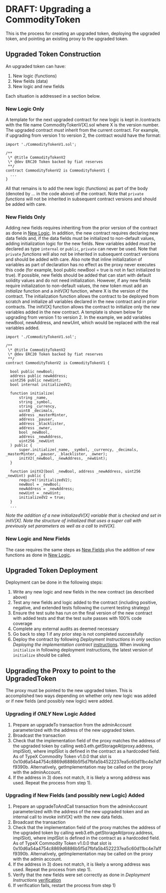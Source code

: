 # DRAFT: Upgrading a CommodityToken

This is the process for creating an upgraded token, deploying the upgraded
token, and pointing an existing proxy to the upgraded token.

## Upgraded Token Construction

An upgraded token can have:

1. New logic (functions)
2. New fields (data)
3. New logic and new fields

Each situation is addressed in a section below.

### New Logic Only

A template for the next upgraded contract for new logic is kept in /contracts
with the file name CommodityTokenV[X].sol where X is the version number. The upgraded
contract _must_ inherit from the current contract. For example, if upgrading
from version 1 to version 2, the contract would have the format:

```
import './CommodityTokenV1.sol';

/**
 \* @title CommodityTokenV2
 \* @dev ERC20 Token backed by fiat reserves
 **/
contract CommodityTokenV2 is CommodityTokenV1 {
  ...
}

```

All that remains is to add the new logic (functions) as part of the body
(denoted by ... in the code above) of the contract. Note that `private`
_functions_ will not be inherited in subsequent contract versions and should be
added with care.

### New Fields Only

Adding new fields requires inheriting from the prior version of the contract as
done in [New Logic](#new-logic-only). In addition, the new contract requires
declaring new data fields and, if the data fields must be initialized to
non-default values, adding initialization logic for the new fields. New
variables added _must_ be declared as type `internal` or `public`, `private` can
never be used. Note that `private` _functions_ will also not be inherited in
subsequent contract versions and should be added with care. Also note that
inline initialization of variables as part of declaration has no effect as the
proxy never executes this code (for example, bool public newBool = true is not
in fact initialized to true). If possible, new fields should be added that can
start with default solidity values and do not need initialization. However, if
any new fields require initialization to non-default values, the new token must
add an _initialize_ function and a _initV[X]_ function, where X is the version
of the contract. The initialization function allows the contract to be deployed
from scratch and initialize all variables declared in the new contract and in
prior contracts. The initV[X] function allows the contract to initialize only
the new variables added in the new contract. A template is shown below for
upgrading from version 1 to version 2. In the example, we add variables newBool,
newAddress, and newUint, which would be replaced with the real variables added.

```
import './CommodityTokenV1.sol';

/**
 \* @title CommodityTokenV2
 \* @dev ERC20 Token backed by fiat reserves
 **/
contract CommodityTokenV2 is CommodityTokenV1 {

  bool public newBool;
  address public newAddress;
  uint256 public newUint;
  bool internal initializedV2;

  function initialize(
      string _name,
      string _symbol,
      string _currency,
      uint8 _decimals,
      address _masterMinter,
      address _pauser,
      address _blacklister,
      address _owner,
      bool _newBool,
      address _newAddress,
      uint256 _newUint
  ) public {
      super.initialize(_name, _symbol, _currency, _decimals, _masterMinter, _pauser, _blacklister, _owner);
      initV2(_newBool, _newAddress, _newUint);
  }

  function initV2(bool _newBool, address _newAddress, uint256 _newUint) public {
      require(!initializedV2);
      newBool = _newBool;
      newAddress = _newAddress;
      newUint = _newUint;
      initializedV2 = true;
  }
  ...

```

_Note the addition of a new initializedV[X] variable that is checked and set in
initV[X]._ _Note the structure of initialized that uses a super call with
previously set parameters as well as a call to initV[X]._

### New Logic and New Fields

The case requires the same steps as [New Fields](#new-fields-only) plus the
addition of new functions as done in [New Logic](#new-logic-only).

## Upgraded Token Deployment

Deployment can be done in the following steps:

1. Write any new logic and new fields in the new contract (as described above)
2. Test any new fields and logic added to the contract (including positive,
   negative, and extended tests following the current testing strategy)
3. Ensure the test suite has run on the final version of the new contract with
   added tests and that the test suite passes with 100% code coverage
4. Complete any external audits as deemed necessary
5. Go back to step 1 if any prior step is not completed successfully
6. Deploy the contract by following _Deployment Instructions_ in _only_ section
   _Deploying the implementation contract_
   [instructions](deployment.md#Deploying-the-implementation-contract). When
   invoking `initialize` in following deployment instructions, the latest
   version of `initialize` should be called.

## Upgrading the Proxy to point to the UpgradedToken

The proxy must be pointed to the new upgraded token. This is accomplished two
ways depending on whether only new logic was added or if new fields (and
possibly new logic) were added.

### Upgrading if _ONLY_ New Logic Added

1. Prepare an upgradeTo transaction from the adminAccount parameterized with the
   address of the new upgraded token.
2. Broadcast the transaction
3. Check that the implementation field of the proxy matches the address of the
   upgraded token by calling web3.eth.getStorageAt(proxy.address, implSlot),
   where implSlot is defined in the contract as a hardcoded field. As of TypeX
   Commodity Token v1.0.0 that slot is
   0x10d6a54a4754c8869d6886b5f5d7fbfa5b4522237ea5c60d11bc4e7a1ff9390b.
   Alternatively, getImplementation may be called on the proxy with the
   adminAccount.
4. If the address in 3) does not match, it is likely a wrong address was used.
   Repeat the process from step 1).

### Upgrading if New Fields (and possibly new Logic) Added

1. Prepare an upgradeToAndCall transaction from the adminAccount parameterized
   with the address of the new upgraded token and an internal call to invoke
   initV[X] with the new data fields.
2. Broadcast the transaction
3. Check that the implementation field of the proxy matches the address of the
   upgraded token by calling web3.eth.getStorageAt(proxy.address, implSlot),
   where implSlot is defined in the contract as a hardcoded field. As of TypeX
   Commodity Token v1.0.0 that slot is
   0x10d6a54a4754c8869d6886b5f5d7fbfa5b4522237ea5c60d11bc4e7a1ff9390b.
   Alternatively, getImplementation may be called on the proxy with the admin
   account.
4. If the address in 3) does not match, it is likely a wrong address was used.
   Repeat the process from step 1).
5. Verify that the new fields were set correctly as done in _Deployment
   Instructions_ [verification](deployment.md)
6. If verification fails, restart the process from step 1)
